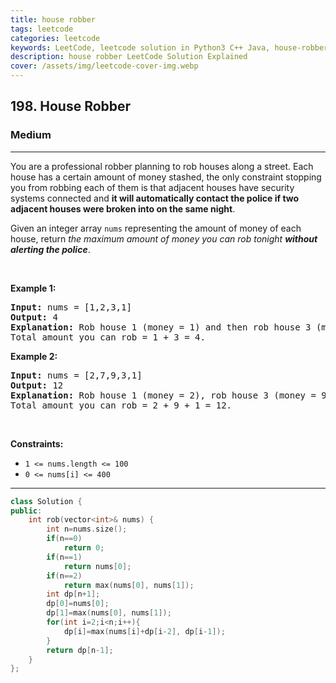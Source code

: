 ```yaml
---
title: house robber
tags: leetcode
categories: leetcode
keywords: LeetCode, leetcode solution in Python3 C++ Java, house-robber solution
description: house robber LeetCode Solution Explained
cover: /assets/img/leetcode-cover-img.webp
---
```





<h2>198. House Robber</h2><h3>Medium</h3><hr><div><p>You are a professional robber planning to rob houses along a street. Each house has a certain amount of money stashed, the only constraint stopping you from robbing each of them is that adjacent houses have security systems connected and <b>it will automatically contact the police if two adjacent houses were broken into on the same night</b>.</p>

<p>Given an integer array <code>nums</code> representing the amount of money of each house, return <em>the maximum amount of money you can rob tonight <b>without alerting the police</b></em>.</p>

<p>&nbsp;</p>
<p><strong>Example 1:</strong></p>

<pre><strong>Input:</strong> nums = [1,2,3,1]
<strong>Output:</strong> 4
<strong>Explanation:</strong> Rob house 1 (money = 1) and then rob house 3 (money = 3).
Total amount you can rob = 1 + 3 = 4.
</pre>

<p><strong>Example 2:</strong></p>

<pre><strong>Input:</strong> nums = [2,7,9,3,1]
<strong>Output:</strong> 12
<strong>Explanation:</strong> Rob house 1 (money = 2), rob house 3 (money = 9) and rob house 5 (money = 1).
Total amount you can rob = 2 + 9 + 1 = 12.
</pre>

<p>&nbsp;</p>
<p><strong>Constraints:</strong></p>

<ul>
	<li><code>1 &lt;= nums.length &lt;= 100</code></li>
	<li><code>0 &lt;= nums[i] &lt;= 400</code></li>
</ul>
</div>

---




```cpp
class Solution {
public:
    int rob(vector<int>& nums) {
        int n=nums.size();
        if(n==0)
            return 0;
        if(n==1)
            return nums[0];
        if(n==2)
            return max(nums[0], nums[1]);
        int dp[n+1];
        dp[0]=nums[0];
        dp[1]=max(nums[0], nums[1]);
        for(int i=2;i<n;i++){
            dp[i]=max(nums[i]+dp[i-2], dp[i-1]);
        }
        return dp[n-1];
    }
};
```
